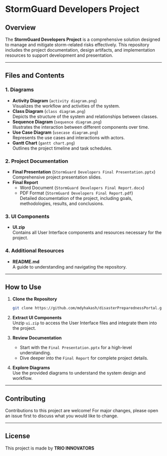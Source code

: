 
# StormGuard Developers Project

## Overview
The **StormGuard Developers Project** is a comprehensive solution designed to manage and mitigate storm-related risks effectively. This repository includes the project documentation, design artifacts, and implementation resources to support development and presentation.

---

## Files and Contents

### 1. **Diagrams**
   - **Activity Diagram** (`activity diagram.png`)  
     Visualizes the workflow and activities of the system.
   - **Class Diagram** (`class diagram.png`)  
     Depicts the structure of the system and relationships between classes.
   - **Sequence Diagram** (`sequence diagram.png`)  
     Illustrates the interaction between different components over time.
   - **Use Case Diagram** (`usecase diagram.png`)  
     Represents the use cases and interactions with actors.
   - **Gantt Chart** (`gantt chart.png`)  
     Outlines the project timeline and task schedules.

### 2. **Project Documentation**
   - **Final Presentation** (`StormGuard Developers Final Presentation.pptx`)  
     Comprehensive project presentation slides.
   - **Final Report**  
     - Word Document (`StormGuard Developers Final Report.docx`)  
     - PDF Format (`StormGuard Developers Final Report.pdf`)  
       Detailed documentation of the project, including goals, methodologies, results, and conclusions.

### 3. **UI Components**
   - **UI.zip**  
     Contains all User Interface components and resources necessary for the project.

### 4. **Additional Resources**
   - **README.md**  
     A guide to understanding and navigating the repository.

---

## How to Use

1. **Clone the Repository**  
   ```bash
   git clone https://github.com/mdyhakash/disasterPreparednessPortal.git
   ```

2. **Extract UI Components**  
   Unzip `ui.zip` to access the User Interface files and integrate them into the project.

3. **Review Documentation**  
   - Start with the `Final Presentation.pptx` for a high-level understanding.
   - Dive deeper into the `Final Report` for complete project details.

4. **Explore Diagrams**  
   Use the provided diagrams to understand the system design and workflow.

---

## Contributing
Contributions to this project are welcome! For major changes, please open an issue first to discuss what you would like to change.

---

## License
This project is made by **TRIO INNOVATORS**

